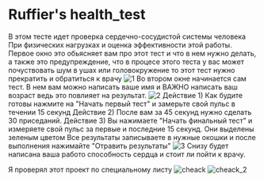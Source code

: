 # Ruffier's health_test
В этом тесте идет проверка сердечно-сосудистой системы человека
При физических нагрузках и оценка эффективности этой работы.
Первое окно это обьясняет вам про этот тест и что в нем нужно делать,
а также это предупреждение, что в процесе этого теста у вас может почуствовать шум в ушах или головокружение то этот тест нужно прекратить и обратиться к врачу
![1](https://github.com/Aslan7002/Health_test/assets/143867439/19c97345-8365-4461-848b-33d96fb83b3b)
Во втором окне начинается сам тест.
В нем вам можно написать ваше имя и ВАЖНО написать ваш возраст ведь это повлияет на результат.
![2](https://github.com/Aslan7002/Health_test/assets/143867439/06fe3a78-05d6-4f32-8e35-82ce9cbb4ff7)
Действие 1) Как будите готовы нажмите на "Начать первый тест" и замерьте свой пульс в течении 15 секунд
Действие 2) После вам за 45 секунд нужно сделать 30 приседаний.
Действие 3) Вы нажимаете "Начать финальный тест" и измеряете свой пульс за первые и последние 15 секунд. Они выделены зеленым цветом
Все результаты записываете в нужные окошки и после выполнения нажимайте "Отравить результаты"
![3](https://github.com/Aslan7002/Health_test/assets/143867439/58f25df5-efa7-437a-a903-4fc91a6b0c76)
Снизу будет написана ваша работо способность сердца и стоит ли пойти к врачу.



Я проверял этот проект по специальному листу
![cheack](https://github.com/Aslan7002/Health_test/assets/143867439/a1d70aab-eb41-407d-bb79-d7f268912b00)
![cheack_2](https://github.com/Aslan7002/Health_test/assets/143867439/ec8621eb-2a4c-405e-a6e6-faf783897971)

